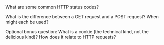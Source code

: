 What are some common HTTP status codes?

What is the difference between a GET request and a POST request? When might each be used?

Optional bonus question: What is a cookie (the technical kind, not the delicious kind)? How does it relate to HTTP requests?
